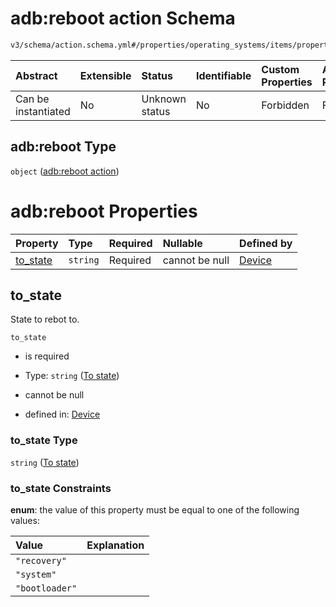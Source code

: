 # adb:reboot action Schema

```txt
v3/schema/action.schema.yml#/properties/operating_systems/items/properties/steps/items/properties/actions/items/oneOf/18/properties/adb:reboot
```



| Abstract            | Extensible | Status         | Identifiable | Custom Properties | Additional Properties | Access Restrictions | Defined In                                                          |
| :------------------ | :--------- | :------------- | :----------- | :---------------- | :-------------------- | :------------------ | :------------------------------------------------------------------ |
| Can be instantiated | No         | Unknown status | No           | Forbidden         | Forbidden             | none                | [device.schema.json*](../device.schema.json "open original schema") |

## adb:reboot Type

`object` ([adb:reboot action](device-properties-operating-systems-operating-system-properties-steps-step-properties-group-step-action-oneof-adbreboot-action-properties-adbreboot-action.md))

# adb:reboot Properties

| Property              | Type     | Required | Nullable       | Defined by                                                                                                                                                                                                                                                                                                                                                       |
| :-------------------- | :------- | :------- | :------------- | :--------------------------------------------------------------------------------------------------------------------------------------------------------------------------------------------------------------------------------------------------------------------------------------------------------------------------------------------------------------- |
| [to_state](#to_state) | `string` | Required | cannot be null | [Device](device-properties-operating-systems-operating-system-properties-steps-step-properties-group-step-action-oneof-adbreboot-action-properties-adbreboot-action-properties-to-state.md "v3/schema/action.schema.yml#/properties/operating_systems/items/properties/steps/items/properties/actions/items/oneOf/18/properties/adb:reboot/properties/to_state") |

## to_state

State to rebot to.

`to_state`

*   is required

*   Type: `string` ([To state](device-properties-operating-systems-operating-system-properties-steps-step-properties-group-step-action-oneof-adbreboot-action-properties-adbreboot-action-properties-to-state.md))

*   cannot be null

*   defined in: [Device](device-properties-operating-systems-operating-system-properties-steps-step-properties-group-step-action-oneof-adbreboot-action-properties-adbreboot-action-properties-to-state.md "v3/schema/action.schema.yml#/properties/operating_systems/items/properties/steps/items/properties/actions/items/oneOf/18/properties/adb:reboot/properties/to_state")

### to_state Type

`string` ([To state](device-properties-operating-systems-operating-system-properties-steps-step-properties-group-step-action-oneof-adbreboot-action-properties-adbreboot-action-properties-to-state.md))

### to_state Constraints

**enum**: the value of this property must be equal to one of the following values:

| Value          | Explanation |
| :------------- | :---------- |
| `"recovery"`   |             |
| `"system"`     |             |
| `"bootloader"` |             |
